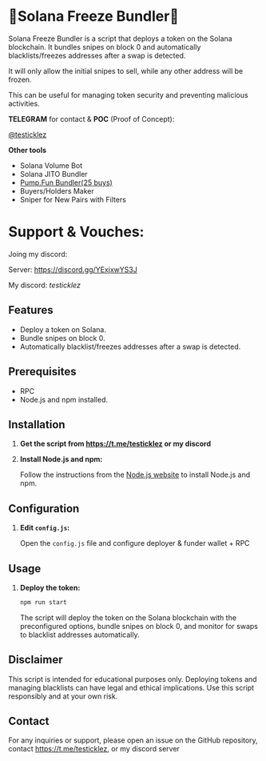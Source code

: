 # 🧊Solana Freeze Bundler🧊

Solana Freeze Bundler is a script that deploys a token on the Solana blockchain. It bundles snipes on block 0 and automatically blacklists/freezes addresses after a swap is detected. 

It will only allow the initial snipes to sell, while any other address will be frozen.

This can be useful for managing token security and preventing malicious activities.

**TELEGRAM** for contact & **POC** (Proof of Concept):  

[@testicklez](https://t.me/testicklez)

**Other tools**
- Solana Volume Bot
- Solana JITO Bundler
- [Pump.Fun Bundler(25 buys)](https://github.com/nubog-cmd/pumpfun-bundler)
- Buyers/Holders Maker
- Sniper for New Pairs with Filters

# Support & Vouches:
Joing my discord:

Server: https://discord.gg/YExjxwYS3J

My discord: _testicklez_

## Features

- Deploy a token on Solana.
- Bundle snipes on block 0.
- Automatically blacklist/freezes addresses after a swap is detected.

## Prerequisites

- RPC
- Node.js and npm installed.


## Installation

1. **Get the script from https://t.me/testicklez or my discord**


5. **Install Node.js and npm:**

    Follow the instructions from the [Node.js website](https://nodejs.org/) to install Node.js and npm.

## Configuration

1. **Edit `config.js`:**

    Open the `config.js` file and configure deployer & funder wallet + RPC


## Usage

1. **Deploy the token:**

    ```bash
    npm run start
    ```

    The script will deploy the token on the Solana blockchain with the preconfigured options, bundle snipes on block 0, and monitor for swaps to blacklist addresses automatically.

## Disclaimer

This script is intended for educational purposes only. Deploying tokens and managing blacklists can have legal and ethical implications. Use this script responsibly and at your own risk.


## Contact

For any inquiries or support, please open an issue on the GitHub repository, contact https://t.me/testicklez, or my discord server
